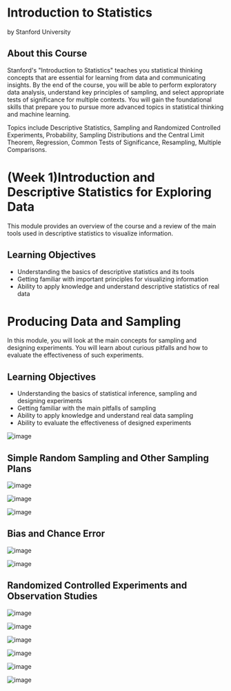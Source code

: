 # Introduction to Statistics
by Stanford University

## About this Course

Stanford's "Introduction to Statistics" teaches you statistical thinking concepts that are essential for learning from data and communicating insights. By the end of the course, you will be able to perform exploratory data analysis, understand key principles of sampling, and select appropriate tests of significance for multiple contexts. You will gain the foundational skills that prepare you to pursue more advanced topics in statistical thinking and machine learning.

Topics include Descriptive Statistics, Sampling and Randomized Controlled Experiments, Probability, Sampling Distributions and the Central Limit Theorem, Regression, Common Tests of Significance, Resampling, Multiple Comparisons.

# (Week 1)Introduction and Descriptive Statistics for Exploring Data

This module provides an overview of the course and a review of the main tools used in descriptive statistics to visualize information.

## Learning Objectives

* Understanding the basics of descriptive statistics and its tools
* Getting familiar with important principles for visualizing information
* Ability to apply knowledge and understand descriptive statistics of real data







# Producing Data and Sampling

In this module, you will look at the main concepts for sampling and designing experiments. You will learn about curious pitfalls and how to evaluate the effectiveness of such experiments.

## Learning Objectives

* Understanding the basics of statistical inference, sampling and designing experiments
* Getting familiar with the main pitfalls of sampling
* Ability to apply knowledge and understand real data sampling
* Ability to evaluate the effectiveness of designed experiments

![image](https://github.com/artempohribnyi/introduction_to_statistics/assets/113499718/2e4f5f0f-daf4-4f94-bdf1-8717709ed67f)

## Simple Random Sampling and Other Sampling Plans

![image](https://github.com/artempohribnyi/introduction_to_statistics/assets/113499718/81c6cc89-10ef-4c8a-9002-6a6d427230bf)

![image](https://github.com/artempohribnyi/introduction_to_statistics/assets/113499718/94353f94-b529-4baa-b5d1-0d9a5e58b922)

![image](https://github.com/artempohribnyi/introduction_to_statistics/assets/113499718/b80b014f-73df-44e0-b394-ce156ac051c9)

## Bias and Chance Error

![image](https://github.com/artempohribnyi/introduction_to_statistics/assets/113499718/a6f430b8-b7dd-4981-9378-661a961e7e6e)

![image](https://github.com/artempohribnyi/introduction_to_statistics/assets/113499718/331f8418-eab5-43e5-9fe8-4e5d89755bf5)

## Randomized Controlled Experiments and Observation Studies

![image](https://github.com/artempohribnyi/introduction_to_statistics/assets/113499718/4c3355db-f078-4a10-af78-dfe4d872ae9e)

![image](https://github.com/artempohribnyi/introduction_to_statistics/assets/113499718/ae39b1f0-55e3-47af-823c-b9048c35b687)

![image](https://github.com/artempohribnyi/introduction_to_statistics/assets/113499718/e3070278-1219-4254-8dfd-9bed05d317eb)

![image](https://github.com/artempohribnyi/introduction_to_statistics/assets/113499718/df50f928-0059-4d01-bc40-b7c8d865704e)

![image](https://github.com/artempohribnyi/introduction_to_statistics/assets/113499718/5087a601-4a03-4176-8eec-13e25407f967)

![image](https://github.com/artempohribnyi/introduction_to_statistics/assets/113499718/a15530f6-3f5c-4db6-8c63-ed28cfbb16bf)











